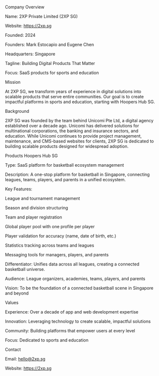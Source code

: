 Company Overview

Name: 2XP Private Limited (2XP SG)

Website: https://2xp.sg

Founded: 2024

Founders: Mark Estocapio and Eugene Chen

Headquarters: Singapore

Tagline: Building Digital Products That Matter

Focus: SaaS products for sports and education

Mission

At 2XP SG, we transform years of experience in digital solutions into scalable products that serve entire communities.
Our goal is to create impactful platforms in sports and education, starting with Hoopers Hub SG.

Background

2XP SG was founded by the team behind Unicomi Pte Ltd, a digital agency established over a decade ago.
Unicomi has delivered solutions for multinational corporations, the banking and insurance sectors, and education.
While Unicomi continues to provide project management, maintenance, and CMS-based websites for clients,
2XP SG is dedicated to building scalable products designed for widespread adoption.

Products
Hoopers Hub SG

Type: SaaS platform for basketball ecosystem management

Description: A one-stop platform for basketball in Singapore, connecting leagues, teams, players, and parents in a unified ecosystem.

Key Features:

League and tournament management

Season and division structuring

Team and player registration

Global player pool with one profile per player

Player validation for accuracy (name, date of birth, etc.)

Statistics tracking across teams and leagues

Messaging tools for managers, players, and parents

Differentiator: Unifies data across all leagues, creating a connected basketball universe.

Audience: League organizers, academies, teams, players, and parents

Vision: To be the foundation of a connected basketball scene in Singapore and beyond

Values

Experience: Over a decade of app and web development expertise

Innovation: Leveraging technology to create scalable, impactful solutions

Community: Building platforms that empower users at every level

Focus: Dedicated to sports and education

Contact

Email: hello@2xp.sg

Website: https://2xp.sg
